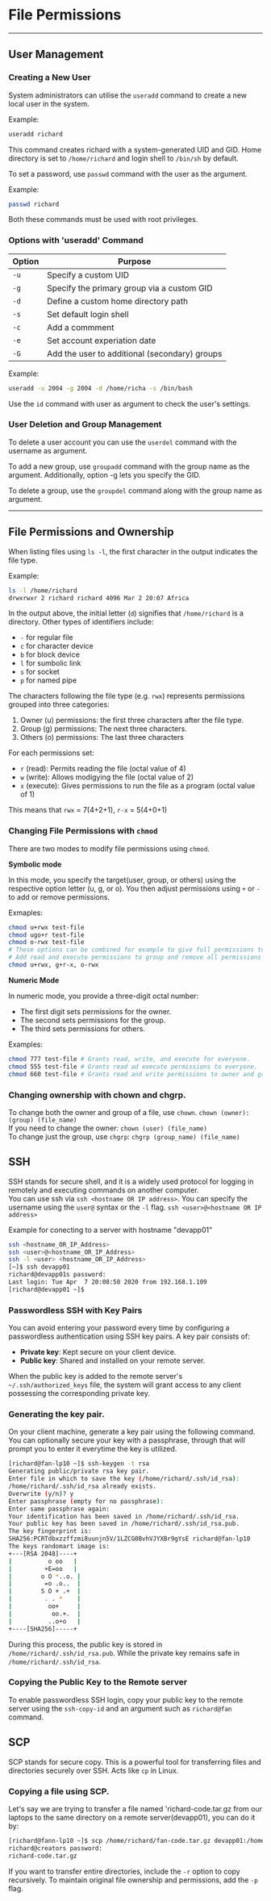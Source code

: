 # File Permissions

---

## User Management

### Creating a New User

System administrators can utilise the `useradd` command to create a new local user in the system.

Example:
```bash
useradd richard
```
This command creates richard with a system-generated UID and GID. Home directory is set to `/home/richard` and login shell to `/bin/sh` by default.

To set a password, use `passwd` command with the user as the argument.

Example:
```bash
passwd richard
```
Both these commands must be used with root privileges.

### Options with 'useradd' Command

| Option | Purpose | 
|---------|---------|
| `-u` | Specify a custom UID | 
| `-g` | Specify the primary group via a custom GID | 
| `-d` | Define a custom home directory path | 
| `-s` | Set default login shell |
| `-c` | Add a commment | 
| `-e` | Set account experiation date| 
| `-G` | Add the user to additional (secondary) groups |

Example:
```bash
useradd -u 2004 -g 2004 -d /home/richa -s /bin/bash
```

Use the `id` command with user as argument to check the user's settings.

### User Deletion and Group Management

To delete a user account you can use the `userdel` command with the username as argument.

To add a new group, use `groupadd` command with the group name as the argument. Additionally, option -g lets you specify the GID.

To delete a group, use the `groupdel` command along with the group name as argument.

---

## File Permissions and Ownership

When listing files using `ls -l`, the first character in the output indicates the file type.

Example:
```bash
ls -l /home/richard
drwxrwxr 2 richard richard 4096 Mar 2 20:07 Africa
```
In the output above, the initial letter (`d`) signifies that `/home/richard` is a directory. Other types of identifiers include:
- `-` for regular file
- `c` for character device
- `b` for block device
- `l` for sumbolic link
- `s` for socket
- `p` for named pipe

The characters following the file type (e.g. `rwx`) represents permissions grouped into three categories:

1. Owner (u) permissions: the first three characters after the file type.
2. Group (g) permissions: The next three characters.
3. Others (o) permissions: The last three characters

For each permissions set:
- `r` (read): Permits reading the file (octal value of 4)
- `w` (write): Allows modigying the file (octal value of 2)
- `x` (execute): Gives permissions to run the file as a program (octal value of 1)

This means that `rwx` = 7(4+2+1), `r-x` = 5(4+0+1)

### Changing File Permissions with `chmod`

There are two modes to modify file permissions using `chmod`.

**Symbolic mode**

In this mode, you specify the target(user, group, or others) using the respective option letter (u, g, or o). You then adjust permissions using `+` or `-` to add or remove permissions.

Exmaples:
```bash
chmod u+rwx test-file
chmod ugo+r test-file
chmod o-rwx test-file
# These options can be combined for example to give full permissions to the owner.
# Add read and execute permissions to group and remove all permissions for others:
chmod u+rwx, g+r-x, o-rwx
```

**Numeric Mode**

In numeric mode, you provide a three-digit octal number:
- The first digit sets permissions for the owner.
- The second sets permissions for the group.
- The third sets permissions for others.

Examples:
```bash
chmod 777 test-file # Grants read, write, and execute for everyone.
chmod 555 test-file # Grants read ad execute permissions to everyone.
chmod 660 test-file # Grants read and write permissions to owner and group, but none to others.
```

### Changing ownership with chown and chgrp.

To change both the owner and group of a file, use `chown`.
`chown (owner):(group) (file_name)`  
If you need to change the owner:
`chown (user) (file_name)`  
To change just the group, use `chgrp`:
`chgrp (group_name) (file_name)`

## SSH

SSH stands for secure shell, and it is a widely used protocol for logging in remotely and executing commands on another computer.  
You can use ssh via `ssh <hostname OR IP address>`. You can specify the username using the `user@` syntax or the `-l` flag. `ssh <user>@<hostname OR IP address>`

Example for conecting to a server with hostname "devapp01"
```bash
ssh <hostname_OR_IP_Address>
ssh <user>@<hostname_OR_IP_Address>
ssh -l <user> <hostname_OR_IP_Address>
[~]$ ssh devapp01
richard@devapp01s password:
Last login: Tue Apr  7 20:08:58 2020 from 192.168.1.109
[richard@devapp01 ~]$
```

### Passwordless SSH with Key Pairs

You can avoid entering your password every time by configuring a passwordless authentication using SSH key pairs. A key pair consists of:
- **Private key**: Kept secure on your client device.
- **Public key**: Shared and installed on your remote server.

When the public key is added to the remote server's `~/.ssh/authorized_keys` file, the system will grant access to any client possessing the corresponding private key.

### Generating the key pair.  

On your client machine, generate a key pair using the following command. You can optionally secure your key with a passphrase, through that will prompt you to enter it everytime the key is utilized.

```bash
[richard@fan-lp10 ~]$ ssh-keygen -t rsa
Generating public/private rsa key pair.
Enter file in which to save the key (/home/richard/.ssh/id_rsa):
/home/richard/.ssh/id_rsa already exists.
Overwrite (y/n)? y
Enter passphrase (empty for no passphrase):
Enter same passphrase again:
Your identification has been saved in /home/richard/.ssh/id_rsa.
Your public key has been saved in /home/richard/.ssh/id_rsa.pub.
The key fingerprint is:
SHA256:PCRTdbxzzffzmi8uunjn5V/1LZCG0BvhVJYXBr9gYsE richard@fan-lp10
The keys randomart image is:
+---[RSA 2048]----+
|          o oo   |
|         +E=oo   |
|        o O *..o. |
|         =o .o..  |
|        S O + .+  |
|         . . *    |
|          oo+     |
|           oo.+.  |
|          ..o+o   |
+----[SHA256]-----+
```
During this process, the public key is stored in `/home/richard/.ssh/id_rsa.pub`. While the private key remains safe in `/home/richard/.ssh/id_rsa`.

### Copying the Public Key to the Remote server

To enable passwordless SSH login, copy your public key to the remote server using the `ssh-copy-id` and an argument such as `richard@fan` command. 

## SCP

SCP stands for secure copy. This is a powerful tool for transferring files and directories securely over SSH. Acts like `cp` in Linux.

### Copying a file using SCP.

Let's say we are trying to transfer a file named 'richard-code.tar.gz from our laptops to the same directory on a remote server(devapp01), you can do it by:  

```bash
[richard@fann-lp10 ~]$ scp /home/richard/fan-code.tar.gz devapp01:/home/richard
richard@creators password:
richard-code.tar.gz 
```
If you want to transfer entire directories, include the `-r` option to copy recursively. To maintain original file ownership and permissions, add the `-p` flag.

